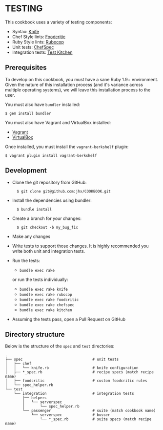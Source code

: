 TESTING
=======
This cookbook uses a variety of testing components:

- Syntax: [Knife](http://docs.opscode.com/chef/knife.html#test)
- Chef Style lints: [Foodcritic](https://github.com/acrmp/foodcritic)
- Ruby Style lints: [Rubocop](https://github.com/bbatsov/rubocop)
- Unit tests: [ChefSpec](https://github.com/acrmp/chefspec)
- Integration tests: [Test Kitchen](https://github.com/opscode/test-kitchen)


Prerequisites
-------------
To develop on this cookbook, you must have a sane Ruby 1.9+ environment. Given the nature of this installation process (and it's variance across multiple operating systems), we will leave this installation process to the user.

You must also have `bundler` installed:

    $ gem install bundler

You must also have Vagrant and VirtualBox installed:

- [Vagrant](https://vagrantup.com)
- [VirtualBox](https://virtualbox.org)

Once installed, you must install the `vagrant-berkshelf` plugin:

    $ vagrant plugin install vagrant-berkshelf


Development
-----------

- Clone the git repository from GitHub:

        $ git clone git@github.com:jhx/COOKBOOK.git

- Install the dependencies using bundler:

        $ bundle install

- Create a branch for your changes:

        $ git checkout -b my_bug_fix

- Make any changes
- Write tests to support those changes. It is highly recommended you write both unit and integration tests.
- Run the tests:

    - `bundle exec rake`

    or run the tests individually:

    - `bundle exec rake knife`
    - `bundle exec rake rubocop`
    - `bundle exec rake foodcritic`
    - `bundle exec rake chefspec`
    - `bundle exec rake kitchen`

- Assuming the tests pass, open a Pull Request on GitHub


Directory structure
-------------------
Below is the structure of the `spec` and `test` directories:

````text
.
├── spec                                # unit tests
│   ├── chef
│   │   └── knife.rb                    # knife configuration
│   ├── *_spec.rb                       # recipe specs (match recipe name)
│   ├── foodcritic                      # custom foodcritic rules
│   └── spec_helper.rb
└── test
    └── integration                     # integration tests
        ├── helpers
        │   └── serverspec
        │       └── spec_helper.rb
        └── passenger                   # suite (match cookbook name)
            └── serverspec              # busser
                └── *_spec.rb           # suite specs (match recipe name)
````
